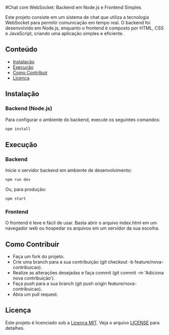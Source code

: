 #Chat com WebSocket: Backend em Node.js e Frontend Simples

Este projeto consiste em um sistema de chat que utiliza a tecnologia WebSocket para permitir comunicação em tempo real. O backend foi desenvolvido em Node.js, enquanto o frontend é composto por HTML, CSS e JavaScript, criando uma aplicação simples e eficiente.

## Conteúdo
- [Instalação](#instalação)
- [Execução](#execucao)
- [Como Contribuir](#como_contribuir)
- [Licença](#licença)

## Instalação
### Backend (Node.js)
Para configurar o ambiente do backend, execute os seguintes comandos:
```bash
npm install
```

## Execução
### Backend
Inicie o servidor backend em ambiente de desenvolvimento:
```bash
npm run dev
```

Ou, para produção:
```bash
npm start
```

### Frontend
O frontend é leve e fácil de usar. Basta abrir o arquivo index.html em um navegador web ou hospedar os arquivos em um servidor da sua escolha.

## Como Contribuir
* Faça um fork do projeto.
* Crie uma branch para a sua contribuição (git checkout -b feature/nova-contribuicao).
* Realize as alterações desejadas e faça commit (git commit -m 'Adiciona nova contribuição').
* Faça push para a sua branch (git push origin feature/nova-contribuicao).
* Abra um pull request.

## Licença
Este projeto é licenciado sob a [Licença MIT](link-para-licenca). Veja o arquivo [LICENSE](link-para-arquivo-license) para detalhes.